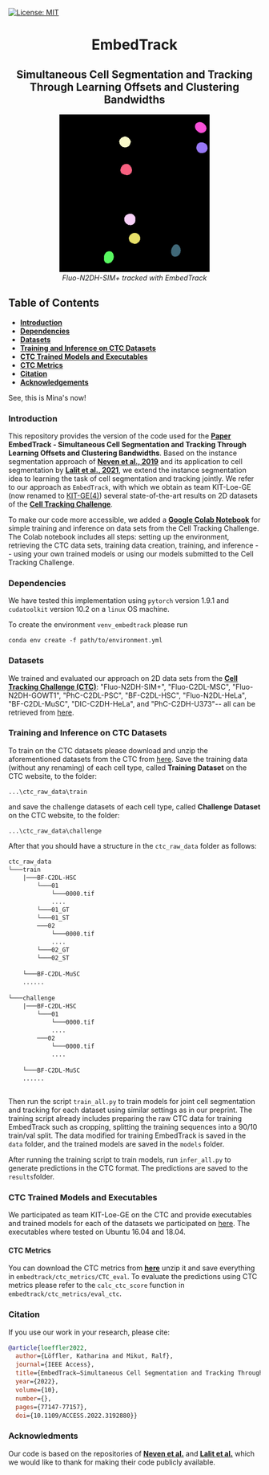 [![License: MIT](https://img.shields.io/badge/License-MIT-yellow.svg)](https://opensource.org/licenses/MIT)

<h1 align="center">EmbedTrack</h1>
<h2 align="center">Simultaneous Cell Segmentation and Tracking Through Learning Offsets and Clustering Bandwidths</h2>

<p align="center">
  <img alt="Fluo-N2DH-SIM+" src="./gifs/Fluo-N2DH-SIM+-02.gif" width="300">
  <br>
    <em>Fluo-N2DH-SIM+ tracked with EmbedTrack</em>
</p>


## Table of Contents

- **[Introduction](#introduction)**
- **[Dependencies](#dependencies)**
- **[Datasets](#datasets)**
- **[Training and Inference on CTC Datasets](#training-and-inference-on-ctc-datasets)**
- **[CTC Trained Models and Executables](#ctc-trained-models-and-executables)**
- **[CTC Metrics](#ctc-metrics)**
- **[Citation](#citation)**
- **[Acknowledgements](#acknowledgements)**

See, this is Mina's now!

### Introduction
This repository provides the version of the code used for the **[Paper](https://ieeexplore.ieee.org/document/9834915)** **EmbedTrack - Simultaneous Cell Segmentation and Tracking Through Learning Offsets and Clustering Bandwidths**. 
Based on the instance segmentation approach of **[Neven et al., 2019](https://arxiv.org/abs/1906.11109)** and its application to cell segmentation by **[Lalit et al., 2021](https://arxiv.org/abs/2101.10033)**, we extend the instance segmentation idea to learning the task of cell segmentation and tracking jointly.
We refer to our approach as `EmbedTrack`, with which we obtain as team KIT-Loe-GE (now renamed to [KIT-GE(4)](http://celltrackingchallenge.net/participants/KIT-GE/)) several state-of-the-art results on 2D datasets of the **[Cell Tracking Challenge](http://celltrackingchallenge.net)**.

To make our code more accessible, we added a **[Google Colab Notebook](hhttps://github.com/kaloeffler/EmbedTrack/blob/master/kit_loe_ge.ipynb)** for simple training and inference on data sets from the Cell Tracking Challenge. The Colab notebook includes all steps: setting up the environment, retrieving the CTC data sets, training data creation, training, and inference -- using your own trained models or using our models submitted to the Cell Tracking Challenge.


### Dependencies 
We have tested this implementation using `pytorch` version 1.9.1 and `cudatoolkit` version 10.2 on a `linux` OS machine. 

To create the environment `venv_embedtrack` please run
```
conda env create -f path/to/environment.yml
```

### Datasets
We trained and evaluated our approach on 2D data sets from the **[Cell Tracking Challenge (CTC)](http://celltrackingchallenge.net)**:
"Fluo-N2DH-SIM+",
"Fluo-C2DL-MSC",
"Fluo-N2DH-GOWT1",
"PhC-C2DL-PSC",
"BF-C2DL-HSC",
"Fluo-N2DL-HeLa",
"BF-C2DL-MuSC",
"DIC-C2DH-HeLa", and
"PhC-C2DH-U373"-- all can be retrieved from [here](http://celltrackingchallenge.net/2d-datasets/).

### Training and Inference on CTC Datasets
To train on the CTC datasets please download and unzip the aforementioned datasets from the CTC from [here](http://celltrackingchallenge.net/2d-datasets/). Save the training data (without any renaming) of each cell type, called **Training Dataset** on the CTC website, to the folder: 
```
...\ctc_raw_data\train
```
and save the challenge datasets of each cell type, called **Challenge Dataset** on the CTC website, to the folder:
```
...\ctc_raw_data\challenge
```
After that you should have a structure in the `ctc_raw_data` folder as follows:

```
ctc_raw_data
└───train
    |───BF-C2DL-HSC
        └───01
            └───0000.tif
            ....
        └───01_GT
        └───01_ST
        ───02
            └───0000.tif
            ....
        └───02_GT
        └───02_ST
        
    └───BF-C2DL-MuSC
    ......
    
└───challenge
    |───BF-C2DL-HSC
        └───01
            └───0000.tif
            ....
        ───02
            └───0000.tif
            ....
            
    └───BF-C2DL-MuSC
    ......
    
```
Then run the script `train_all.py` to train models for joint cell segmentation and tracking for each
dataset using similar settings as in our preprint. 
The training script already includes preparing the raw CTC data for training EmbedTrack such as cropping, splitting the training sequences into a 90/10 train/val split. The data modified for training EmbedTrack is
saved in the `data` folder, and the trained models are saved in the `models` folder.

After running the training script to train models, run `infer_all.py` to generate predictions in the CTC format. The predictions are saved to the `results`folder. 

###

### CTC Trained Models and Executables
We participated as team KIT-Loe-GE on the CTC and provide executables and trained models for each of the datasets we participated on [here](http://celltrackingchallenge.net/participants/KIT-Loe-GE/).
The executables where tested on Ubuntu 16.04 and 18.04.

#### CTC Metrics
You can download the CTC metrics from **[here](http://public.celltrackingchallenge.net/software/EvaluationSoftware.zip)** unzip it and save everything in `embedtrack/ctc_metrics/CTC_eval`. To evaluate the predictions using CTC metrics please refer to the `calc_ctc_score` function in `embedtrack/ctc_metrics/eval_ctc`.

### Citation
If you use our work in your research, please cite:

```bibtex
@article{loeffler2022,
  author={Löffler, Katharina and Mikut, Ralf},
  journal={IEEE Access}, 
  title={EmbedTrack—Simultaneous Cell Segmentation and Tracking Through Learning Offsets and Clustering Bandwidths}, 
  year={2022},
  volume={10},
  number={},
  pages={77147-77157},
  doi={10.1109/ACCESS.2022.3192880}}
```

### Acknowledments
Our code is based on the repositories of **[Neven et al.](https://github.com/davyneven/SpatialEmbeddings)** and **[Lalit et al.](https://github.com/juglab/EmbedSeg)** which we would like to thank for making their code publicly available.
